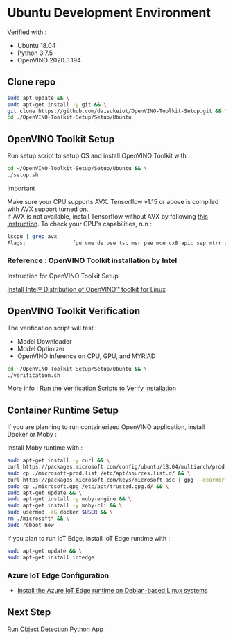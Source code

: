 # Ubuntu Development Environment

Verified with :

- Ubuntu 18.04
- Python 3.7.5
- OpenVINO 2020.3.194

## Clone repo

```bash
sudo apt update && \
sudo apt-get install -y git && \
git clone https://github.com/daisukeiot/OpenVINO-Toolkit-Setup.git && \
cd ./OpenVINO-Toolkit-Setup/Setup/Ubuntu
```

## OpenVINO Toolkit Setup

Run setup script to setup OS and install OpenVINO Toolkit with :

```bash
cd ~/OpenVINO-Toolkit-Setup/Setup/Ubuntu && \
./setup.sh
```

> [!IMPORTANT]  
> Make sure your CPU supports AVX.  Tensorflow v1.15 or above is compiled with AVX support turned on.  
> If AVX is not available, install Tensorflow without AVX by following [this instruction](../UP2/README.md#tensorflow-without-avx).
> To check your CPU's capabilities, run :
>
> ```bash
> lscpu | grep avx
> Flags:               fpu vme de pse tsc msr pae mce cx8 apic sep mtrr pge mca cmov pat pse36 clflush dts acpi mmx fxsr sse sse2 ss ht tm pbe syscall nx pdpe1gb rdtscp lm constant_tsc art arch_perfmon pebs bts rep_good nopl xtopology nonstop_tsc cpuid aperfmperf pni pclmulqdq dtes64 monitor ds_cpl vmx est tm2 ssse3 sdbg fma cx16 xtpr pdcm pcid sse4_1 sse4_2 x2apic movbe popcnt tsc_deadline_timer aes xsave avx f16c rdrand lahf_lm abm 3dnowprefetch cpuid_fault epb invpcid_single pti ssbd ibrs ibpb stibp tpr_shadow vnmi flexpriority ept vpid ept_ad fsgsbase tsc_adjust bmi1 avx2 smep bmi2 erms invpcid mpx rdseed adx smap clflushopt intel_pt xsaveopt xsavec xgetbv1 xsaves dtherm ida arat pln pts hwp hwp_notify hwp_act_window hwp_epp md_clear flush_l1d
> ```

### Reference : OpenVINO Toolkit installation by Intel

Instruction for OpenVINO Toolkit Setup

[Install Intel® Distribution of OpenVINO™ toolkit for Linux](https://docs.openvinotoolkit.org/2020.2/_docs_install_guides_installing_openvino_linux.html)

## OpenVINO Toolkit Verification

The verification script will test :

- Model Downloader
- Model Optimizer
- OpenVINO inference on CPU, GPU, and MYRIAD

```bash
cd ~/OpenVINO-Toolkit-Setup/Setup/Ubuntu && \
./verification.sh
```

More info : [Run the Verification Scripts to Verify Installation](https://docs.openvinotoolkit.org/2020.2/_docs_install_guides_installing_openvino_linux.html#run-the-demos)

## Container Runtime Setup

If you are planning to run containerized OpenVINO application, install Docker or Moby :

Install Moby runtime with :

```bash
sudo apt-get install -y curl && \
curl https://packages.microsoft.com/config/ubuntu/18.04/multiarch/prod.list > ./microsoft-prod.list && \
sudo cp ./microsoft-prod.list /etc/apt/sources.list.d/ && \
curl https://packages.microsoft.com/keys/microsoft.asc | gpg --dearmor > microsoft.gpg && \
sudo cp ./microsoft.gpg /etc/apt/trusted.gpg.d/ && \
sudo apt-get update && \
sudo apt-get install -y moby-engine && \
sudo apt-get install -y moby-cli && \
sudo usermod -aG docker $USER && \
rm ./microsoft* && \
sudo reboot now
```

If you plan to run IoT Edge, install IoT Edge runtime with :

```bash
sudo apt-get update && \
sudo apt-get install iotedge
```

### Azure IoT Edge Configuration

- [Install the Azure IoT Edge runtime on Debian-based Linux systems](https://docs.microsoft.com/en-us/azure/iot-edge/how-to-install-iot-edge-linux)

## Next Step

[Run Object Detection Python App](../../README.md#running-object-detection-python-app)
